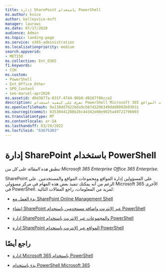 ```yaml
---
title: إدارة SharePoint باستخدام PowerShell
ms.author: kvice
author: kelleyvice-msft
manager: laurawi
ms.date: 07/17/2020
audience: Admin
ms.topic: landing-page
ms.service: o365-administration
ms.localizationpriority: medium
search.appverid:
- MET150
ms.collection: Ent_O365
f1.keywords:
- CSH
ms.custom:
- PowerShell
- Ent_Office_Other
- SPO_Content
- seo-marvel-apr2020
ms.assetid: d0d3877a-831f-4744-96b0-d8167f06cca2
description: تعرف على كيفية استخدام PowerShell Microsoft 365 لإدارة المستخدمين والمجموعات ومجموعات المواقع.
ms.openlocfilehash: 9a138dd7622bda9cbb7d3206349ddd8992b93831
ms.sourcegitcommit: b3530441288b2bc44342e00e9025a49721796903
ms.translationtype: MT
ms.contentlocale: ar-SA
ms.lasthandoff: 03/20/2022
ms.locfileid: "63675383"
---
```

# <a name="manage-sharepoint-with-powershell"></a>إدارة SharePoint باستخدام PowerShell

*تنطبق هذه المقالة على كل من Microsoft 365 Enterprise Office 365 Enterprise.*

SharePoint على المسؤولين إدارة المواقع ومجموعات المواقع والمستخدمين. على الرغم من أنه يمكنك تنفيذ بعض هذه المهام في مركز مسؤولي Microsoft 365 الأخرى في PowerShell. لمزيد من المعلومات، راجع المقالات التالية:

- [بدء العمل مع SharePoint Online Management Shell](/powershell/sharepoint/sharepoint-online/connect-sharepoint-online)

- [إنشاء SharePoint عبر الإنترنت وإضافة مستخدمين باستخدام PowerShell](create-sharepoint-sites-and-add-users-with-powershell.md)

- [إدارة SharePoint والمجموعات عبر الإنترنت باستخدام PowerShell](manage-sharepoint-users-and-groups-with-powershell.md)

- [إدارة SharePoint المواقع عبر الإنترنت باستخدام PowerShell](manage-sharepoint-site-groups-with-powershell.md)

## <a name="see-also"></a>راجع أيضًا

- [إدارة Microsoft 365 باستخدام PowerShell](manage-microsoft-365-with-microsoft-365-powershell.md)

- [بدء باستخدام PowerShell Microsoft 365](getting-started-with-microsoft-365-powershell.md)
